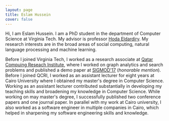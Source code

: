 ```yaml
---
layout: page
title: Eslam Hussein
cover: false
---
```


Hi, I am Eslam Hussein. I am a PhD student in the department of Computer Science at Virginia Tech. My advisor is professor <a href="https://www.linkedin.com/in/eldardiry/">Hoda Eldardiry</a>. My research interests are in the broad areas of social computing, natural language processing and machine learning.

Before I joined Virginia Tech, I worked as a research associate at <a href="https://www.hbku.edu.qa/en/staff/eslam-ali-hassan-hussein">Qatar Compuing Reseach Institute</a>, where I worked on graph analytics and search problems and published a demo paper at <a href="https://dl.acm.org/doi/10.1145/3035918.3058742">SIGMOD'17</a> (<i>honorable mention</i>). Before I joined QCRI, I worked as an assistant lecturer for eight years at Cairo University where I obtained my master's degree in Computer Science. Working as an assistant lecturer contributed substantially in developing my teaching skills and broadening my knowledge in Computer Science. While working on may master's degree, I successfully published two conference papers and one journal paper. In parallel with my work at Cairo university, I also worked as a software engineer in multiple companies in Cairo, which helped in sharpening my software engineering skills and knowledge.

